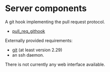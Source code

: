 # Server components

A git hook implementing the pull request protocol.
* [pull_req_githook](https://github.com/pullreqers/pull_req_githook)

Externally provided requirements:
* [git](git-scm.com) (at least version 2.29)
* an ssh daemon.

There is not currently any web interface available.
